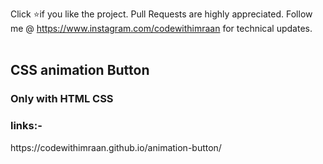 Click ⭐if you like the project. Pull Requests are highly appreciated. Follow me @ <a>https://www.instagram.com/codewithimraan</a> for technical updates.<br><br>
 <h2>CSS animation Button </h2> <be>
<h3>Only with HTML CSS </h3>
<h3 >links:-</h3>
https://codewithimraan.github.io/animation-button/
